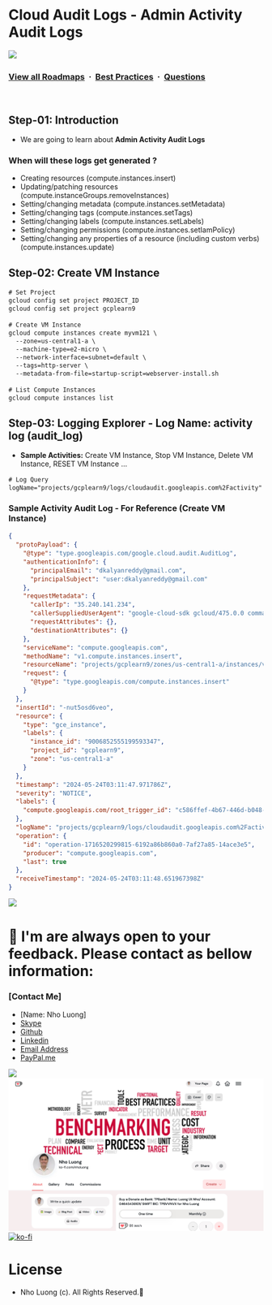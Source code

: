 # Cloud Audit Logs - Admin Activity Audit Logs

![](https://i.imgur.com/waxVImv.png)
### [View all Roadmaps](https://github.com/nholuongut/all-roadmaps) &nbsp;&middot;&nbsp; [Best Practices](https://github.com/nholuongut/all-roadmaps/blob/main/public/best-practices/) &nbsp;&middot;&nbsp; [Questions](https://www.linkedin.com/in/nholuong/)
<br/>

## Step-01: Introduction
- We are going to learn about **Admin Activity Audit Logs**
### When will these logs get generated ?
- Creating resources (compute.instances.insert)
- Updating/patching resources (compute.instanceGroups.removeInstances)
- Setting/changing metadata (compute.instances.setMetadata)
- Setting/changing tags (compute.instances.setTags)
- Setting/changing labels (compute.instances.setLabels)
- Setting/changing permissions (compute.instances.setIamPolicy)
- Setting/changing any properties of a resource (including custom verbs) (compute.instances.update)

## Step-02: Create VM Instance
```t
# Set Project
gcloud config set project PROJECT_ID
gcloud config set project gcplearn9

# Create VM Instance
gcloud compute instances create myvm121 \
  --zone=us-central1-a \
  --machine-type=e2-micro \
  --network-interface=subnet=default \
  --tags=http-server \
  --metadata-from-file=startup-script=webserver-install.sh 

# List Compute Instances
gcloud compute instances list   
```

## Step-03: Logging Explorer - Log Name: activity log (audit_log)
- **Sample Activities:** Create VM Instance, Stop VM Instance, Delete VM Instance, RESET VM Instance ...
```t
# Log Query
logName="projects/gcplearn9/logs/cloudaudit.googleapis.com%2Factivity"
```
### Sample Activity Audit Log - For Reference (Create VM Instance)
```json
{
  "protoPayload": {
    "@type": "type.googleapis.com/google.cloud.audit.AuditLog",
    "authenticationInfo": {
      "principalEmail": "dkalyanreddy@gmail.com",
      "principalSubject": "user:dkalyanreddy@gmail.com"
    },
    "requestMetadata": {
      "callerIp": "35.240.141.234",
      "callerSuppliedUserAgent": "google-cloud-sdk gcloud/475.0.0 command/gcloud.compute.instances.create invocation-id/3a63500b87b0471a934480472e1c0fcb environment/devshell environment-version/None client-os/LINUX client-os-ver/6.1.77 client-pltf-arch/x86_64 interactive/True from-script/False python/3.11.8 term/screen (Linux 6.1.77+),gzip(gfe)",
      "requestAttributes": {},
      "destinationAttributes": {}
    },
    "serviceName": "compute.googleapis.com",
    "methodName": "v1.compute.instances.insert",
    "resourceName": "projects/gcplearn9/zones/us-central1-a/instances/vm1-audit",
    "request": {
      "@type": "type.googleapis.com/compute.instances.insert"
    }
  },
  "insertId": "-nut5osd6veo",
  "resource": {
    "type": "gce_instance",
    "labels": {
      "instance_id": "9006852555199593347",
      "project_id": "gcplearn9",
      "zone": "us-central1-a"
    }
  },
  "timestamp": "2024-05-24T03:11:47.971786Z",
  "severity": "NOTICE",
  "labels": {
    "compute.googleapis.com/root_trigger_id": "c586ffef-4b67-446d-b048-af29f978a4a2"
  },
  "logName": "projects/gcplearn9/logs/cloudaudit.googleapis.com%2Factivity",
  "operation": {
    "id": "operation-1716520299815-6192a86b860a0-7af27a85-14ace3e5",
    "producer": "compute.googleapis.com",
    "last": true
  },
  "receiveTimestamp": "2024-05-24T03:11:48.651967398Z"
}
```

![](https://i.i/Users/nholu/Documents/Donate.png/Users/nholu/Documents/Donate.pngmgur.com/waxVImv.png)
# 🚀 I'm are always open to your feedback.  Please contact as bellow information:
### [Contact Me]
* [Name: Nho Luong]
* [Skype](luongutnho_skype)
* [Github](https://github.com/nholuongut/)
* [Linkedin](https://www.linkedin.com/in/nholuong/)
* [Email Address](luongutnho@hotmail.com)
* [PayPal.me](https://www.paypal.com/paypalme/nholuongut)

![](https://i.imgur.com/waxVImv.png)
![](Donate.png)
[![ko-fi](https://ko-fi.com/img/githubbutton_sm.svg)](https://ko-fi.com/nholuong)

# License
* Nho Luong (c). All Rights Reserved.🌟

